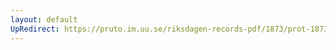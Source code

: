 ```yaml
---
layout: default
UpRedirect: https://pruto.im.uu.se/riksdagen-records-pdf/1873/prot-1873--fk--224/prot-1873--fk--224_002.pdf
---
```

